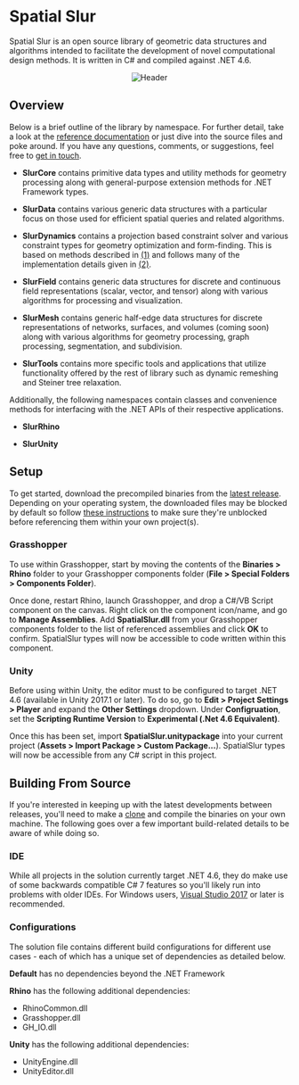 # Spatial Slur
Spatial Slur is an open source library of geometric data structures and algorithms intended to facilitate the development of novel computational design methods. It is written in C# and compiled against .NET 4.6.

<p align="center">
  <img src="https://github.com/daveReeves/SpatialSlur/blob/master/Examples/Gallery/170720_Relief_02.gif" alt="Header">
</p>

## Overview
Below is a brief outline of the library by namespace. For further detail, take a look at the [reference documentation](http://www.spatialslur.com/documentation/0_2_4/index.html) or just dive into the source files and poke around. If you have any questions, comments, or suggestions, feel free to [get in touch](http://spatialslur.com/contact/).

+ __SlurCore__ contains primitive data types and utility methods for geometry processing along with general-purpose extension methods for .NET Framework types.

+ __SlurData__ contains various generic data structures with a particular focus on those used for efficient spatial queries and related algorithms.

+ __SlurDynamics__ contains a projection based constraint solver and various constraint types for geometry optimization and form-finding. This is based on methods described in [(1)](http://lgg.epfl.ch/publications/2012/shapeup/paper.pdf) and follows many of the implementation details given in [(2)](http://lgg.epfl.ch/publications/2015/ShapeOp/ShapeOp_DMSC15.pdf).

+ __SlurField__ contains generic data structures for discrete and continuous field representations (scalar, vector, and tensor) along with various algorithms for processing and visualization.

+ __SlurMesh__ contains generic half-edge data structures for discrete representations of networks, surfaces, and volumes (coming soon) along with various algorithms for geometry processing, graph processing, segmentation, and subdivision.

+ __SlurTools__ contains more specific tools and applications that utilize functionality offered by the rest of library such as dynamic remeshing and Steiner tree relaxation.

Additionally, the following namespaces contain classes and convenience methods for interfacing with the .NET APIs of their respective applications.

+ __SlurRhino__

+ __SlurUnity__

## Setup
To get started, download the precompiled binaries from the [latest release](https://github.com/daveReeves/SpatialSlur/releases). Depending on your operating system, the downloaded files may be blocked by default so follow [these instructions](https://blogs.msdn.microsoft.com/delay/p/unblockingdownloadedfile/) to make sure they're unblocked before referencing them within your own project(s).

### Grasshopper
To use within Grasshopper, start by moving the contents of the **Binaries > Rhino** folder to your Grasshopper components folder (**File > Special Folders > Components Folder**). 

Once done, restart Rhino, launch Grasshopper, and drop a C#/VB Script component on the canvas. Right click on the component icon/name, and go to **Manage Assemblies**. Add **SpatialSlur.dll** from your Grasshopper components folder to the list of referenced assemblies and click **OK** to confirm. SpatialSlur types will now be accessible to code written within this component.

### Unity
Before using within Unity, the editor must to be configured to target .NET 4.6 (available in Unity 2017.1 or later). To do so, go to **Edit > Project Settings > Player** and expand the **Other Settings** dropdown. Under **Configruation**, set the **Scripting Runtime Version** to **Experimental (.Net 4.6 Equivalent)**.

Once this has been set, import **SpatialSlur.unitypackage** into your current project (**Assets > Import Package > Custom Package...**). SpatialSlur types will now be accessible from any C# script in this project.

## Building From Source
If you're interested in keeping up with the latest developments between releases, you'll need to make a [clone](https://help.github.com/articles/cloning-a-repository/) and compile the binaries on your own machine. The following goes over a few important build-related details to be aware of while doing so.

### IDE
While all projects in the solution currently target .NET 4.6, they do make use of some backwards compatible C# 7 features so you'll likely run into problems with older IDEs. For Windows users, [Visual Studio 2017](https://www.visualstudio.com/downloads/) or later is recommended.

### Configurations
The solution file contains different build configurations for different use cases - each of which has a unique set of dependencies as detailed below.

__Default__ has no dependencies beyond the .NET Framework

__Rhino__ has the following additional dependencies:
* RhinoCommon.dll
* Grasshopper.dll
* GH_IO.dll

__Unity__ has the following additional dependencies:
* UnityEngine.dll
* UnityEditor.dll